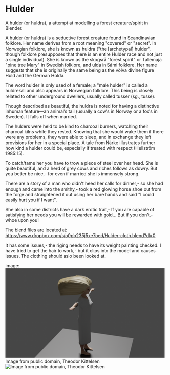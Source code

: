 # Hulder
A hulder (or huldra), a attempt at modelling a forest creature/spirit in Blender.

A hulder (or huldra) is a seductive forest creature found in Scandinavian folklore. Her name derives from a root meaning "covered" or "secret".
 In Norwegian folklore, she is known as huldra ("the [archetypal] hulder", though folklore presupposes that there is an entire Hulder race and not just a single individual). She is known as the skogsrå "forest spirit" or Tallemaja "pine tree Mary" in Swedish folklore, and ulda in Sámi folklore. Her name suggests that she is originally the same being as the völva divine figure Huld and the German Holda.

The word hulder is only used of a female; a "male hulder" is called a huldrekall and also appears in Norwegian folklore. This being is closely related to other underground dwellers, usually called tusser (sg., tusse).

Though described as beautiful, the huldra is noted for having a distinctive inhuman feature—an animal's tail (usually a cow's in Norway or a fox's in Sweden). It falls off when married.

The hulders were held to be kind to charcoal burners, watching their charcoal kilns while they rested. Knowing that she would wake them if there were any problems, they were able to sleep, and in exchange they left provisions for her in a special place. A tale from Närke illustrates further how kind a hulder could be, especially if treated with respect (Hellström 1985:15).


To catch/tame her you have to trow a piece of steel over her head. She is quite beautiful, and a herd of grey cows and riches follows as dowry. But you better be nice,- for even if married she is immensely strong.

There are a story of a man who didn't heed her calls for dinner,- so she had enough and came into the smithy,- took a red glowing horse shoe out from the forge and straightened it out using her bare hands and said "I could easily hurt you if I want".

She also in some districts have a dark erotic trait,- If you are capable of satisfying her needs you will be rewarded with gold... But if you don't,- whoe upon you! 


The blend files are located at:
https://www.dropbox.com/s/o0pb235j5xe7oed/Hulder-cloth.blend?dl=0

It has some issues,- the riging needs to have its weight painting checked.
I have tried to get the hair to work,- but it clips into the model and causes issues.
The clothing should aslo been looked at.

image: ![Image](https://github.com/Supermagnum/Hulder/blob/main/hulder.png)
Image from public domain, Theodor Kittelsen
![Image from public domain, Theodor Kittelsen](https://github.com/Supermagnum/Hulder/blob/main/NG.K_H.B.06921.jpg)


